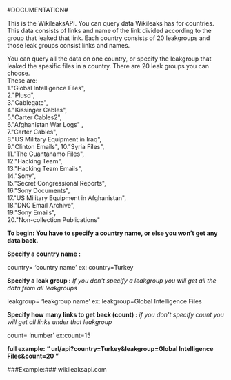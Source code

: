 #DOCUMENTATION#

This is the WikileaksAPI. You can query data Wikileaks has for countries. This data consists of links and name of the link divided according to the group that leaked that link. Each country consists of 20 leakgroups and those leak groups consist links and names.   

You can query all the data on one country, or specify the leakgroup that leaked the spesific files in a country. 
There are 20 leak groups you can choose.       
 These are:           
1."Global Intelligence Files",              
2."Plusd",         
3."Cablegate",            
4."Kissinger Cables",        
5."Carter Cables2",             
6."Afghanistan War Logs" ,                  
7."Carter Cables",                
8."US Military Equipment in Iraq",           
9."Clinton Emails", 10."Syria Files",              
11."The Guantanamo Files",             
12."Hacking Team",                      
13."Hacking Team Emails",                
14."Sony",                  
15."Secret Congressional Reports",           
16."Sony Documents",           
17."US Military Equipment in Afghanistan",             
18."DNC Email Archive",          
19."Sony Emails",           
20."Non-collection Publications"          

**To begin: You have to specify a country name, or else you won’t get any data back.**

**Specify a country name :**

country= ‘country name’ ex: country=Turkey

**Specify a leak group :**
*If you don't specify a leakgroup you will get all the data from all leakgroups*

leakgroup= ‘leakgroup name’ ex: leakgroup=Global Intelligence Files

**Specify how many links to get back (count) :**
*if you don't specify count you will get all links under that leakgroup*
           
count= ‘number’ ex:count=15

**full example: “ url/api?country=Turkey&leakgroup=Global Intelligence Files&count=20 ”**


###Example:###
wikileaksapi.com 
